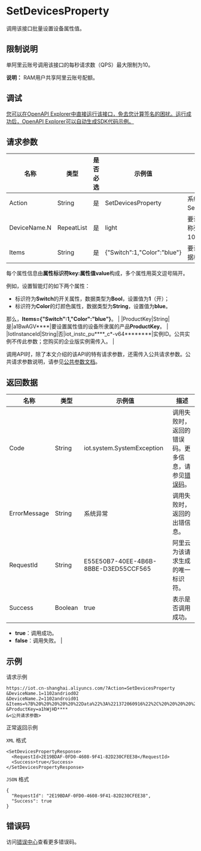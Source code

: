 # SetDevicesProperty

调用该接口批量设置设备属性值。

## 限制说明

单阿里云账号调用该接口的每秒请求数（QPS）最大限制为10。

**说明：** RAM用户共享阿里云账号配额。

## 调试

[您可以在OpenAPI Explorer中直接运行该接口，免去您计算签名的困扰。运行成功后，OpenAPI Explorer可以自动生成SDK代码示例。](https://api.aliyun.com/#product=Iot&api=SetDevicesProperty&type=RPC&version=2018-01-20)

## 请求参数

|名称|类型|是否必选|示例值|描述|
|--|--|----|---|--|
|Action|String|是|SetDevicesProperty|系统规定参数。取值：SetDevicesProperty。 |
|DeviceName.N|RepeatList|是|light|要设置属性值的设备名称列表。最多支持传入100个设备名称。 |
|Items|String|是|\{"Switch":1,"Color":"blue"\}|要设置的属性信息，数据格式为JSON。

 每个属性信息由**属性标识符key:属性值value**构成，多个属性用英文逗号隔开。

 例如，设置智能灯的如下两个属性：

 -   标识符为**Switch**的开关属性，数据类型为**Bool**，设置值为**1**（开）；
-   标识符为**Color**的灯颜色属性，数据类型为**String**，设置值为**blue**。

 那么，**Items=\{"Switch":1,"Color":"blue"\}**。 |
|ProductKey|String|是|a1BwAGV\*\*\*\*|要设置属性值的设备所隶属的产品**ProductKey**。 |
|IotInstanceId|String|否|iot\_instc\_pu\*\*\*\*\_c\*-v64\*\*\*\*\*\*\*\*|实例ID。公共实例不传此参数；您购买的企业版实例需传入。 |

调用API时，除了本文介绍的该API的特有请求参数，还需传入公共请求参数。公共请求参数说明，请参见[公共参数文档](~~30561~~)。

## 返回数据

|名称|类型|示例值|描述|
|--|--|---|--|
|Code|String|iot.system.SystemException|调用失败时，返回的错误码。更多信息，请参见[错误码](~~87387~~)。 |
|ErrorMessage|String|系统异常|调用失败时，返回的出错信息。 |
|RequestId|String|E55E50B7-40EE-4B6B-8BBE-D3ED55CCF565|阿里云为该请求生成的唯一标识符。 |
|Success|Boolean|true|表示是否调用成功。

 -   **true**：调用成功。
-   **false**：调用失败。 |

## 示例

请求示例

```
https://iot.cn-shanghai.aliyuncs.com/?Action=SetDevicesProperty
&DeviceName.1=1102andriod02
&DeviceName.2=1102android01
&Items=%7B%20%20%20%20%20%22Data%22%3A%221372060916%22%2C%20%20%20%20%20%22Status%22%3A1%20%7D
&ProductKey=a1hWjHD****
&<公共请求参数>
```

正常返回示例

`XML` 格式

```
<SetDevicesPropertyResponse>
  <RequestId>2E19BDAF-0FD0-4608-9F41-82D230CFEE38</RequestId>
  <Success>true</Success>
</SetDevicesPropertyResponse>
```

`JSON` 格式

```
{
  "RequestId": "2E19BDAF-0FD0-4608-9F41-82D230CFEE38",
  "Success": true
}
```

## 错误码

访问[错误中心](https://error-center.alibabacloud.com/status/product/Iot)查看更多错误码。

